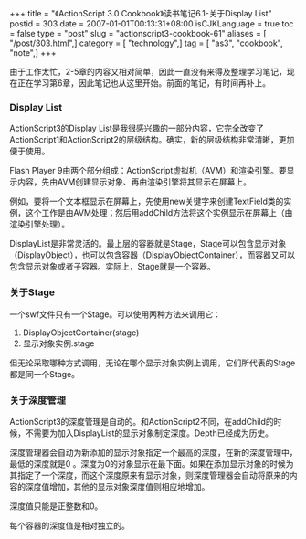 +++
title = "《ActionScript 3.0 Cookbook》读书笔记6.1-关于Display List"
postid = 303
date = 2007-01-01T00:13:31+08:00
isCJKLanguage = true
toc = false
type = "post"
slug = "actionscript3-cookbook-61"
aliases = [ "/post/303.html",]
category = [ "technology",]
tag = [ "as3", "cookbook", "note",]
+++


由于工作太忙，2-5章的内容又相对简单，因此一直没有来得及整理学习笔记，现在正在学习第6章，因此笔记也从这里开始。前面的笔记，有时间再补上。

### Display List

ActionScript3的Display
List是我很感兴趣的一部分内容，它完全改变了ActionScript1和ActionScript2的层级结构。确实，新的层级结构非常清晰，更加便于使用。

Flash Player
9由两个部分组成：ActionScript虚拟机（AVM）和渲染引擎。要显示内容，先由AVM创建显示对象、再由渲染引擎将其显示在屏幕上。

例如，要将一个文本框显示在屏幕上，先使用new关键字来创建TextField类的实例，这个工作是由AVM处理；然后用addChild方法将这个实例显示在屏幕上（由渲染引擎处理）。

<!--more-->  

DisplayList是非常灵活的。最上层的容器就是Stage，Stage可以包含显示对象（DisplayObject），也可以包含容器（DisplayObjectContainer），而容器又可以包含显示对象或者子容器。实际上，Stage就是一个容器。

### 关于Stage

一个swf文件只有一个Stage。可以使用两种方法来调用它：

1.  DisplayObjectContainer(stage)
2.  显示对象实例.stage

但无论采取哪种方式调用，无论在哪个显示对象实例上调用，它们所代表的Stage都是同一个Stage。

### 关于深度管理

ActionScript3的深度管理是自动的。和ActionScript2不同，在addChild的时候，不需要为加入DisplayList的显示对象制定深度。Depth已经成为历史。

深度管理器会自动为新添加的显示对象指定一个最高的深度，在新的深度管理中，最低的深度就是0
。深度为0的对象显示在最下面。如果在添加显示对象的时候为其指定了一个深度，而这个深度原来有显示对象，则深度管理器会自动将原来的内容的深度值增加，其他的显示对象深度值则相应地增加。

深度值只能是正整数和0。

每个容器的深度值是相对独立的。

